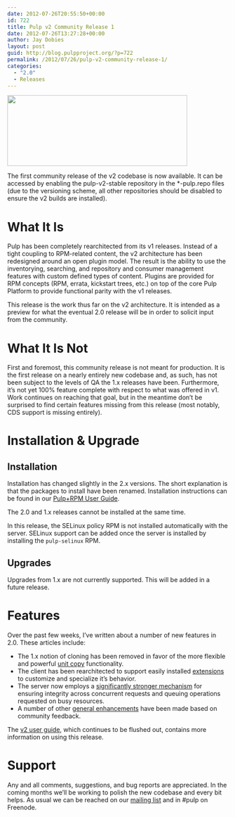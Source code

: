 ```yaml
---
date: 2012-07-26T20:55:50+00:00
id: 722
title: Pulp v2 Community Release 1
date: 2012-07-26T13:27:28+00:00
author: Jay Dobies
layout: post
guid: http://blog.pulpproject.org/?p=722
permalink: /2012/07/26/pulp-v2-community-release-1/
categories:
  - "2.0"
  - Releases
---
```

<!-- more -->
<img src="http://website-pulp.rhcloud.com/wp-content/uploads/2012/07/cr-1.png" alt="" title="Pulp v2 Community Release 1" width="410" height="161" class="alignnone size-full wp-image-726" />

The first community release of the v2 codebase is now available. It can be accessed by enabling the pulp-v2-stable repository in the *-pulp.repo files (due to the versioning scheme, all other repositories should be disabled to ensure the v2 builds are installed).

# What It Is

Pulp has been completely rearchitected from its v1 releases. Instead of a tight coupling to RPM-related content, the v2 architecture has been redesigned around an open plugin model. The result is the ability to use the inventorying, searching, and repository and consumer management features with custom defined types of content. Plugins are provided for RPM concepts (RPM, errata, kickstart trees, etc.) on top of the core Pulp Platform to provide functional parity with the v1 releases.

This release is the work thus far on the v2 architecture. It is intended as a preview for what the eventual 2.0 release will be in order to solicit input from the community.

# What It Is Not

First and foremost, this community release is not meant for production. It is the first release on a nearly entirely new codebase and, as such, has not been subject to the levels of QA the 1.x releases have been. Furthermore, it&#8217;s not yet 100% feature complete with respect to what was offered in v1. Work continues on reaching that goal, but in the meantime don&#8217;t be surprised to find certain features missing from this release (most notably, CDS support is missing entirely).

# Installation &#038; Upgrade

## Installation

Installation has changed slightly in the 2.x versions. The short explanation is that the packages to install have been renamed. Installation instructions can be found in our <a href="http://pulpproject.org/v2/rpm-user-guide/installation.html" target="new">Pulp+RPM User Guide</a>.

The 2.0 and 1.x releases cannot be installed at the same time.

In this release, the SELinux policy RPM is not installed automatically with the server. SELinux support can be added once the server is installed by installing the `pulp-selinux` RPM.

## Upgrades

Upgrades from 1.x are not currently supported. This will be added in a future release.

# Features

Over the past few weeks, I&#8217;ve written about a number of new features in 2.0. These articles include:

  * The 1.x notion of cloning has been removed in favor of the more flexible and powerful [unit copy](http://blog.pulpproject.org/2012/06/15/pulp-v2-preview-unit-copy/) functionality.
  * The client has been rearchitected to support easily installed [extensions](http://blog.pulpproject.org/2012/06/24/pulp-v2-preview-client-extensions/) to customize and specialize it&#8217;s behavior.
  * The server now employs a [significantly stronger mechanism](http://blog.pulpproject.org/2012/07/02/pulp-v2-preview-the-coordinator/) for ensuring integrity across concurrent requests and queuing operations requested on busy resources.
  * A number of other [general enhancements](http://blog.pulpproject.org/2012/07/17/pulp-v2-preview-general-enhancements/) have been made based on community feedback.

The [v2 user guide](http://pulpproject.org/v2/rpm-user-guide/), which continues to be flushed out, contains more information on using this release.

# Support

Any and all comments, suggestions, and bug reports are appreciated. In the coming months we&#8217;ll be working to polish the new codebase and every bit helps. As usual we can be reached on our [mailing list](https://www.redhat.com/mailman/listinfo/pulp-list) and in #pulp on Freenode.